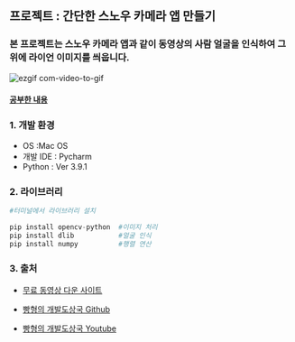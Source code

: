 ## 프로젝트 : 간단한 스노우 카메라 앱 만들기


### 본 프로젝트는 스노우 카메라 앱과 같이 동영상의 사람 얼굴을 인식하여   그 위에 라이언 이미지를 씌웁니다.

![ezgif com-video-to-gif](https://user-images.githubusercontent.com/62390565/108248309-07cfee80-7197-11eb-99b1-e2c9a68f0ec6.gif)


#### [공부한 내용](https://rkaclfrns.tistory.com/65)

### 1. 개발 환경

- OS :Mac OS
- 개발 IDE : Pycharm
- Python : Ver 3.9.1

### 2. 라이브러리 
```python
#터미널에서 라이브러리 설치 

pip install opencv-python  #이미지 처리
pip install dlib           #얼굴 인식
pip install numpy          #행렬 연산
```


### 3. 출처 
- [무료 동영상 다운 사이트](https://www.pexels.com/search/videos/face)


- [빵형의 개발도상국 Github](https://github.com/kairess/face_detector)

- [빵형의 개발도상국 Youtube](https://www.youtube.com/watch?v=tpWVyJqehG4&t=148s)
